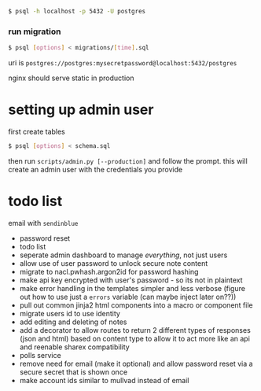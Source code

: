 ```bash
$ psql -h localhost -p 5432 -U postgres
```
### run migration
```bash
$ psql [options] < migrations/[time].sql
```

uri is `postgres://postgres:mysecretpassword@localhost:5432/postgres`

nginx should serve static in production

# setting up admin user
first create tables
```bash
$ psql [options] < schema.sql
```

then run `scripts/admin.py [--production]` and follow the prompt. this will create an admin user with the credentials you provide

# todo list
email with `sendinblue`
- password reset
- todo list
- seperate admin dashboard to manage *everything*, not just users
- allow use of user password to unlock secure note content
- migrate to nacl.pwhash.argon2id for password hashing
- make api key encrypted with user's password - so its not in plaintext
- make error handling in the templates simpler and less verbose (figure out how to use just a `errors` variable (can maybe inject later on??))
- pull out common jinja2 html components into a macro or component file
- migrate users id to use identity
- add editing and deleting of notes
- add a decorator to allow routes to return 2 different types of responses (json and html) based on content type to allow it to act more like an api and reenable sharex compatibility
- polls service
- remove need for email (make it optional) and allow password reset via a secure secret that is shown once
- make account ids similar to mullvad instead of email

